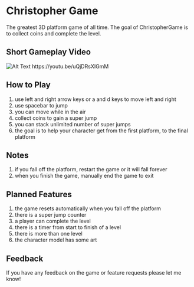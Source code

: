 # Christopher Game
The greatest 3D platform game of all time. The goal of ChristopherGame is to collect coins and complete the level.

## Short Gameplay Video
![Alt Text]([https://media.giphy.com/media/vFKqnCdLPNOKc/giphy.gif](https://drive.google.com/file/d/1zJybC_g5zleDYFqojxmCHXHbxwBhcGdN/view?usp=drive_link))
https://youtu.be/uQjDRsXIGmM

## How to Play
1. use left and right arrow keys or a and d keys to move left and right
2. use spacebar to jump
3. you can move while in the air
4. collect coins to gain a super jump
5. you can stack unlimited number of super jumps
6. the goal is to help your character get from the first platform, to the final platform

## Notes
1. if you fall off the platform, restart the game or it will fall forever
2. when you finish the game, manually end the game to exit

## Planned Features
1. the game resets automatically when you fall off the platform
2. there is a super jump counter
3. a player can complete the level
4. there is a timer from start to finish of a level
5. there is more than one level
6. the character model has some art

## Feedback
If you have any feedback on the game or feature requests please let me know!
